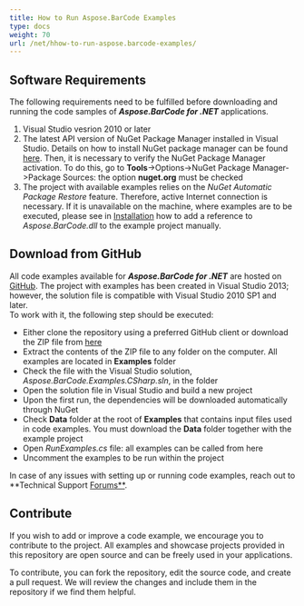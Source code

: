 ```yaml
---
title: How to Run Aspose.BarCode Examples
type: docs
weight: 70
url: /net/hhow-to-run-aspose.barcode-examples/
---
```


## **Software Requirements**
The following requirements need to be fulfilled before downloading and running the code samples of ***Aspose.BarCode for .NET*** applications.

1. Visual Studio vesrion 2010 or later
2. The latest API version of NuGet Package Manager installed in Visual Studio. Details on how to install NuGet package manager can be found [here](<http://docs.nuget.org/ndocs/guides/install-nuget>). Then, it is necessary to verify the NuGet Package Manager activation. To do this, go to **Tools**->Options->NuGet Package Manager->Package Sources: the option **nuget.org** must be checked 
4. The project with available examples relies on the *NuGet Automatic Package Restore* feature. Therefore, active Internet connection is necessary. If it is unavailable on the machine, where examples are to be executed, please see in [Installation](https://docs.aspose.com/barcode/net/installation/) how to add a reference to *Aspose.BarCode.dll* to the example project manually.

## **Download from GitHub**
All code examples available for ***Aspose.BarCode for .NET*** are hosted on [GitHub](https://github.com/aspose-barcode/Aspose.BarCode-for-.NET). The project with examples has been created in Visual Studio 2013; however, the solution file is compatible with Visual Studio 2010 SP1 and later.  
To work with it, the following step should be executed:
- Either clone the repository using a preferred GitHub client or download the ZIP file from [here](https://github.com/aspose-barcode/Aspose.BarCode-for-.NET/archive/master.zip)
- Extract the contents of the ZIP file to any folder on the computer. All examples are located in **Examples** folder
- Check the file with the Visual Studio solution, *Aspose.BarCode.Examples.CSharp.sln*, in the folder
- Open the solution file in Visual Studio and build a new project
- Upon the first run, the dependencies will be downloaded automatically through NuGet
- Check **Data** folder at the root of **Examples** that contains input files used in code examples. You must download the **Data** folder together with the example project <!--this is unclear-->
- Open *RunExamples.cs* file: all examples can be called from here
- Uncomment the examples to be run within the project

In case of any issues with setting up or running code examples, reach out to **Technical Support [Forums**](https://forum.aspose.com/c/barcode).
## **Contribute**
If you wish to add or improve a code example, we encourage you to contribute to the project. All examples and showcase projects provided in this repository are open source and can be freely used in your applications.

To contribute, you can fork the repository, edit the source code, and create a pull request. We will review the changes and include them in the repository if we find them helpful.
